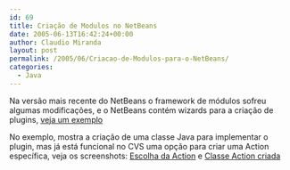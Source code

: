 ```yaml
---
id: 69
title: Criação de Modulos no NetBeans
date: 2005-06-13T16:42:24+00:00
author: Claudio Miranda
layout: post
permalink: /2005/06/Criacao-de-Modulos-para-o-NetBeans/
categories:
  - Java
---
```

Na vers&atilde;o mais recente do NetBeans o framework de m&oacute;dulos sofreu algumas modifica&ccedil;&otilde;es, e o NetBeans cont&eacute;m wizards para a cria&ccedil;&atilde;o de plugins, <a href="http://www.netbeans.org/kb/articles/quickstart-nbm.html" target="_blank">veja um exemplo</a>

No exemplo, mostra a cria&ccedil;&atilde;o de uma classe Java para implementar o plugin, mas j&aacute; est&aacute; funcional no CVS uma op&ccedil;&atilde;o para criar uma Action espec&iacute;fica, veja os screenshots: <a href="/resources/claudio/action-api.jpg" target="_blank">Escolha da Action</a> e <a href="/resources/claudio/action-api2.jpg" target="_blank">Classe Action criada</a>
